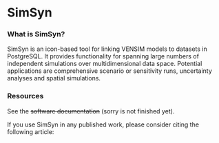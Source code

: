 # SimSyn

### What is SimSyn?

SimSyn is an icon-based tool for linking VENSIM models to datasets in PostgreSQL. It provides functionality for spanning large numbers of independent simulations over multidimensional data space. Potential applications are comprehensive scenario or sensitivity runs, uncertainty analyses and spatial simulations.

### Resources

See the ~~software documentation~~ (sorry is not finished yet).

If you use SimSyn in any published work, please consider citing the following article:

 
